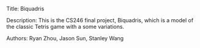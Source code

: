 Title: Biquadris

Description: This is the CS246 final project, Biquadris, which is a model of the classic Tetris game with a some variations.

Authors: Ryan Zhou, Jason Sun, Stanley Wang
